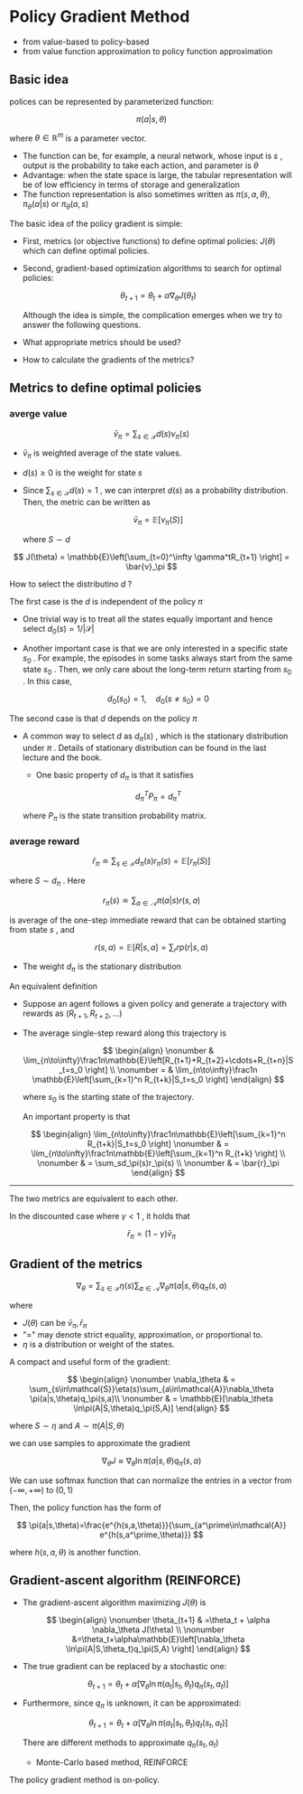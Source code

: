 # Policy Gradient Method

* from value-based to policy-based
* from value function approximation to policy function approximation

## Basic idea

polices can be represented by parameterized function:

$$
\pi(a|s,\theta)
$$

where $\theta\in\mathbb{R}^m$ is a parameter vector.

* The function can be, for example, a neural network, whose input is $s$ , output is the probability to take each action, and parameter is $\theta$
* Advantage: when the state space is large, the tabular representation will be of low efficiency in terms of storage and generalization
* The function representation is also sometimes written as $\pi(s,a,\theta),\pi_\theta(a|s)$ or $\pi_\theta(a,s)$

The basic idea of the policy gradient is simple:

* First, metrics (or objective functions) to define optimal policies: $J(\theta)$ which can define optimal policies.
* Second, gradient-based optimization algorithms to search for optimal policies:

  $$
  \theta_{t+1}=\theta_t + \alpha\nabla_\theta J(\theta_t)
  $$

  Although the idea is simple, the complication emerges when we try to answer the following questions.

* What appropriate metrics should be used?
* How to calculate the gradients of the metrics?

## Metrics to define optimal policies

### averge value

$$
\bar{v}_\pi = \sum_{s\in\mathcal{S}}d(s)v_\pi(s)
$$

* $\bar{v}_\pi$ is weighted average of the state values.
* $d(s)\ge 0$ is the weight for state $s$
* Since $\sum_{s\in\mathcal{S}}d(s)=1$ , we can interpret $d(s)$ as a probability distribution. Then, the metric can be written as

  $$
  \bar{v}_\pi = \mathbb{E}[v_\pi(S)]
  $$

  where $S\sim d$

$$
J(\theta) = \mathbb{E}\left[\sum_{t=0}^\infty \gamma^tR_{t+1} \right] = \bar{v}_\pi
$$

How to select the distributino $d$ ?

The first case is the $d$ is independent of the policy $\pi$

* One trivial way is to treat all the states equally important and hence select $d_0(s) = 1/|\mathcal{S}|$
* Another important case is that we are only interested in a specific state $s_0$ . For example, the episodes in some tasks always start from the same state $s_0$ . Then, we only care about the long-term return starting from $s_0$ . In this case,

  $$
  d_0(s_0)=1,\quad d_0(s\ne s_0)=0
  $$

The second case is that $d$ depends on the policy $\pi$

* A common way to select $d$ as $d_\pi(s)$ , which is the stationary distribution under $\pi$ . Details of stationary distribution can be found in the last lecture and the book.
  * One basic property of $d_\pi$ is that it satisfies

  $$
  d_\pi^T P_\pi = d_\pi^T
  $$

  where $P_\pi$ is the state transition probability matrix.

### average reward

$$
\bar{r}_\pi \doteq \sum_{s\in\mathcal{S}}d_\pi(s)r_\pi(s)=\mathbb{E}[r_\pi(S)]
$$

where $S\sim d_\pi$ . Here

$$
r_\pi(s) \doteq \sum_{a\in\mathcal{A}}\pi(a|s)r(s,a)
$$

is average of the one-step immediate reward that can be obtained starting from state $s$ , and

$$
r(s,a)=\mathbb{E}[R|s,a]=\sum_r rp(r|s,a)
$$

* The weight $d_\pi$ is the stationary distribution

An equivalent definition

* Suppose an agent follows a given policy and generate a trajectory with rewards as $(R_{t+1}, R_{t+2},\dots)$
* The average single-step reward along this trajectory is

  $$
  \begin{align}
  \nonumber & \lim_{n\to\infty}\frac1n\mathbb{E}\left[R_{t+1}+R_{t+2}+\cdots+R_{t+n}|S_t=s_0 \right] \\
  \nonumber = & \lim_{n\to\infty}\frac1n \mathbb{E}\left[\sum_{k=1}^n R_{t+k}|S_t=s_0 \right]
  \end{align}
  $$

  where $s_0$ is the starting state of the trajectory.

  An important property is that

  $$
  \begin{align}
  \lim_{n\to\infty}\frac1n\mathbb{E}\left[\sum_{k=1}^n R_{t+k}|S_t=s_0 \right]
  \nonumber & = \lim_{n\to\infty}\frac1n\mathbb{E}\left[\sum_{k=1}^n R_{t+k} \right] \\
  \nonumber & = \sum_sd_\pi(s)r_\pi(s) \\
  \nonumber & = \bar{r}_\pi
  \end{align}
  $$

---

The two metrics are equivalent to each other.

In the discounted case where $\gamma < 1$ , it holds that

$$
\bar{r}_\pi = (1-\gamma)\bar{v}_\pi
$$

## Gradient of the metrics

$$
\nabla_\theta = \sum_{s\in\mathcal{S}}\eta(s)\sum_{a\in\mathcal{A}}\nabla_\theta \pi(a|s,\theta)q_\pi(s,a)
$$

where

* $J(\theta)$ can be $\bar{v}_\pi,\bar{r}_\pi$
* "=" may denote strict equality, approximation, or proportional to.
* $\eta$ is a distribution or weight of the states.

A compact and useful form of the gradient:

$$
\begin{align}
\nonumber \nabla_\theta & = \sum_{s\in\mathcal{S}}\eta(s)\sum_{a\in\mathcal{A}}\nabla_\theta \pi(a|s,\theta)q_\pi(s,a)\\
\nonumber & = \mathbb{E}[\nabla_\theta \ln\pi(A|S,\theta)q_\pi(S,A)]
\end{align}
$$

where $S\sim\eta$ and $A\sim\pi(A|S,\theta)$

we can use samples to approximate the gradient

$$
\nabla_\theta J\approx \nabla_\theta \ln \pi(a|s,\theta)q_\pi(s,a)
$$

We can use softmax function that can normalize the entries in a vector from $(-\infty, +\infty)$ to $(0,1)$

Then, the policy function has the form of

$$
\pi(a|s,\theta)=\frac{e^{h(s,a,\theta)}}{\sum_{a^\prime\in\mathcal{A}} e^{h(s,a^\prime,\theta)}}
$$

where $h(s,a,\theta)$ is another function.

## Gradient-ascent algorithm (REINFORCE)

* The gradient-ascent algorithm maximizing $J(\theta)$ is

  $$
  \begin{align}
  \nonumber \theta_{t+1} & =\theta_t + \alpha \nabla_\theta J(\theta) \\
  \nonumber &=\theta_t+\alpha\mathbb{E}\left[\nabla_\theta \ln\pi(A|S,\theta_t)q_\pi(S,A) \right]
  \end{align}
  $$

* The true gradient can be replaced by a stochastic one:

  $$
  \theta_{t+1}=\theta_t+\alpha\left[\nabla_\theta \ln\pi(a_t|s_t,\theta_t)q_\pi(s_t,a_t) \right]
  $$

* Furthermore, since $q_\pi$ is unknown, it can be approximated:

  $$
  \theta_{t+1}=\theta_t+\alpha\left[\nabla_\theta \ln\pi(a_t|s_t,\theta_t)q_t(s_t,a_t) \right]
  $$

  There are different methods to approximate $q_\pi(s_t,a_t)$

  * Monte-Carlo based method, REINFORCE

The policy gradient method is on-policy.
